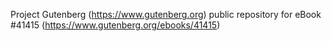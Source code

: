 Project Gutenberg (https://www.gutenberg.org) public repository for eBook #41415 (https://www.gutenberg.org/ebooks/41415)
